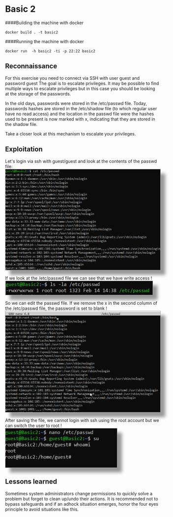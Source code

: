 # Basic 2


####Building the machine with docker
```
docker build . -t basic2
```
####Running the machine with docker
```
docker run  -h basic2 -ti -p 22:22 basic2
```

## Reconnaissance

For this exercise you need to connect via SSH with user guest and password guest
The goal is to escalate privileges. It may be possible to find multiple ways to escalate privileges but in this case you should be looking at the storage of the passwords.

In the old days, passwords were stored in the /etc/passwd file.  Today, passwords hashes are stored in the /etc/shadow file (to which regular user have no read access) and the location in the passwd file were the hashes used to be present is now marked with x, indicating that they are stored in the shadow file.

Take a closer look at this mechanism to escalate your privileges.


## Exploitation
Let's login via ssh with guest/guest and look at the contents of the passwd file:
<img  src="https://raw.githubusercontent.com/blabla1337/skf-labs/master/.gitbook/assets/infra/basic2/passwdfile.png" style="box-shadow: 15px 15px 10px #999;  border: 1px solid #999" />


If we look at the /etc/passwd file we can see that we have write access !
<img  src="https://raw.githubusercontent.com/blabla1337/skf-labs/master/.gitbook/assets/infra/basic2/writeaccess.png" style="box-shadow: 15px 15px 10px #999;  border: 1px solid #999" />


So we can edit the passwd file. If we remove the x in the second column of the /etc/passwd file, the password is set to blank !
<img  src="https://raw.githubusercontent.com/blabla1337/skf-labs/master/.gitbook/assets/infra/basic2/editpasswd.png" style="box-shadow: 15px 15px 10px #999;  border: 1px solid #999" />

After saving the file, we cannot login with ssh using the root account but we can switch the user to root !
<img  src="https://raw.githubusercontent.com/blabla1337/skf-labs/master/.gitbook/assets/infra/basic2/swithctoroot.png" style="box-shadow: 15px 15px 10px #999;  border: 1px solid #999" />

## Lessons learned
Sometimes system administrators change permissions to quickly solve a problem but forget to clean up/undo their actions.
It is recommended not to bypass safeguards and if an adhock situation emerges, honor the four eyes principle to avoid situations like this.
